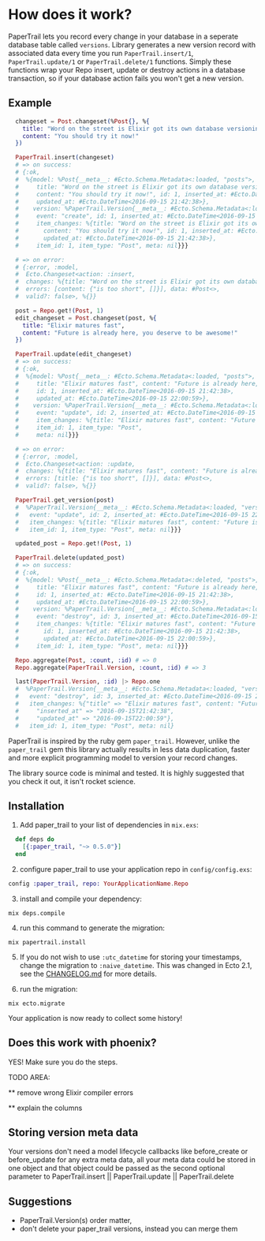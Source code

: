 # How does it work?

PaperTrail lets you record every change in your database in a seperate database table called ```versions```. Library generates a new version record with associated data every time you run ```PaperTrail.insert/1```, ```PaperTrail.update/1``` or ```PaperTrail.delete/1``` functions. Simply these functions wrap your Repo insert, update or destroy actions in a database transaction, so if your database action fails you won't get a new version.

## Example

```elixir
  changeset = Post.changeset(%Post{}, %{
    title: "Word on the street is Elixir got its own database versioning library",
    content: "You should try it now!"
  })

  PaperTrail.insert(changeset)
  # => on success:
  # {:ok,
  #  %{model: %Post{__meta__: #Ecto.Schema.Metadata<:loaded, "posts">,
  #     title: "Word on the street is Elixir got its own database versioning library",
  #     content: "You should try it now!", id: 1, inserted_at: #Ecto.DateTime<2016-09-15 21:42:38>,
  #     updated_at: #Ecto.DateTime<2016-09-15 21:42:38>},
  #    version: %PaperTrail.Version{__meta__: #Ecto.Schema.Metadata<:loaded, "versions">,
  #     event: "create", id: 1, inserted_at: #Ecto.DateTime<2016-09-15 21:42:38>,
  #     item_changes: %{title: "Word on the street is Elixir got its own database versioning library",
  #       content: "You should try it now!", id: 1, inserted_at: #Ecto.DateTime<2016-09-15 21:42:38>,
  #       updated_at: #Ecto.DateTime<2016-09-15 21:42:38>},
  #     item_id: 1, item_type: "Post", meta: nil}}}

  # => on error:
  # {:error, :model,
  #  Ecto.Changeset<action: :insert,
  #  changes: %{title: "Word on the street is Elixir got its own database versioning library", content: "You should try it now!"},
  #  errors: [content: {"is too short", []}], data: #Post<>,
  #  valid?: false>, %{}}

  post = Repo.get!(Post, 1)
  edit_changeset = Post.changeset(post, %{
    title: "Elixir matures fast",
    content: "Future is already here, you deserve to be awesome!"
  })

  PaperTrail.update(edit_changeset)
  # => on success:
  # {:ok,
  #  %{model: %Post{__meta__: #Ecto.Schema.Metadata<:loaded, "posts">,
  #     title: "Elixir matures fast", content: "Future is already here, you deserve to be awesome!",
  #     id: 1, inserted_at: #Ecto.DateTime<2016-09-15 21:42:38>,
  #     updated_at: #Ecto.DateTime<2016-09-15 22:00:59>},
  #    version: %PaperTrail.Version{__meta__: #Ecto.Schema.Metadata<:loaded, "versions">,
  #     event: "update", id: 2, inserted_at: #Ecto.DateTime<2016-09-15 22:00:59>,
  #     item_changes: %{title: "Elixir matures fast", content: "Future is already here, you deserve to be awesome!"},
  #     item_id: 1, item_type: "Post",
  #     meta: nil}}}

  # => on error:
  # {:error, :model,
  #  Ecto.Changeset<action: :update,
  #  changes: %{title: "Elixir matures fast", content: "Future is already here, you deserve to be awesome!"},
  #  errors: [title: {"is too short", []}], data: #Post<>,
  #  valid?: false>, %{}}

  PaperTrail.get_version(post)
  #  %PaperTrail.Version{__meta__: #Ecto.Schema.Metadata<:loaded, "versions">,
  #   event: "update", id: 2, inserted_at: #Ecto.DateTime<2016-09-15 22:00:59>,
  #   item_changes: %{title: "Elixir matures fast", content: "Future is already here, you deserve to be awesome!"},
  #   item_id: 1, item_type: "Post", meta: nil}}}

  updated_post = Repo.get!(Post, 1)

  PaperTrail.delete(updated_post)
  # => on success:
  # {:ok,
  #  %{model: %Post{__meta__: #Ecto.Schema.Metadata<:deleted, "posts">,
  #     title: "Elixir matures fast", content: "Future is already here, you deserve to be awesome!",
  #     id: 1, inserted_at: #Ecto.DateTime<2016-09-15 21:42:38>,
  #     updated_at: #Ecto.DateTime<2016-09-15 22:00:59>},
  #    version: %PaperTrail.Version{__meta__: #Ecto.Schema.Metadata<:loaded, "versions">,
  #     event: "destroy", id: 3, inserted_at: #Ecto.DateTime<2016-09-15 22:22:12>,
  #     item_changes: %{title: "Elixir matures fast", content: "Future is already here, you deserve to be awesome!",
  #       id: 1, inserted_at: #Ecto.DateTime<2016-09-15 21:42:38>,
  #       updated_at: #Ecto.DateTime<2016-09-15 22:00:59>},
  #     item_id: 1, item_type: "Post", meta: nil}}}

  Repo.aggregate(Post, :count, :id) # => 0
  Repo.aggregate(PaperTrail.Version, :count, :id) # => 3

  last(PaperTrail.Version, :id) |> Repo.one
  #  %PaperTrail.Version{__meta__: #Ecto.Schema.Metadata<:loaded, "versions">,
  #   event: "destroy", id: 3, inserted_at: #Ecto.DateTime<2016-09-15 22:22:12>,
  #   item_changes: %{"title" => "Elixir matures fast", content: "Future is already here, you deserve to be awesome!", "id" => 1,
  #     "inserted_at" => "2016-09-15T21:42:38",
  #     "updated_at" => "2016-09-15T22:00:59"},
  #   item_id: 1, item_type: "Post", meta: nil}
```

PaperTrail is inspired by the ruby gem ```paper_trail```. However, unlike the ```paper_trail``` gem this library actually results in less data duplication, faster and more explicit programming model to version your record changes.

The library source code is minimal and tested. It is highly suggested that you check it out, it isn't rocket science.

## Installation

  1. Add paper_trail to your list of dependencies in `mix.exs`:

  ```elixir
    def deps do
      [{:paper_trail, "~> 0.5.0"}]
    end
  ```

  2. configure paper_trail to use your application repo in `config/config.exs`:

  ```elixir
  config :paper_trail, repo: YourApplicationName.Repo
  ```

  3. install and compile your dependency:

  ```mix deps.compile```

  4. run this command to generate the migration:

  ```mix papertrail.install```
  
  5. If you do not wish to use `:utc_datetime` for storing your timestamps, change the migration to `:naive_datetime`.
     This was changed in Ecto 2.1, see the [CHANGELOG.md](https://github.com/elixir-ecto/ecto/blob/v2.1/CHANGELOG.md) for
     more details.

  5. run the migration:

  ```mix ecto.migrate```

Your application is now ready to collect some history!

## Does this work with phoenix?

YES! Make sure you do the steps.

TODO AREA:

** remove wrong Elixir compiler errors

** explain the columns

## Storing version meta data

Your versions don't need a model lifecycle callbacks like before_create or before_update for any extra meta data, all your meta data could be stored in one object and that object could be passed as the second optional parameter to PaperTrail.insert || PaperTrail.update || PaperTrail.delete

## Suggestions

- PaperTrail.Version(s) order matter,
- don't delete your paper_trail versions, instead you can merge them
